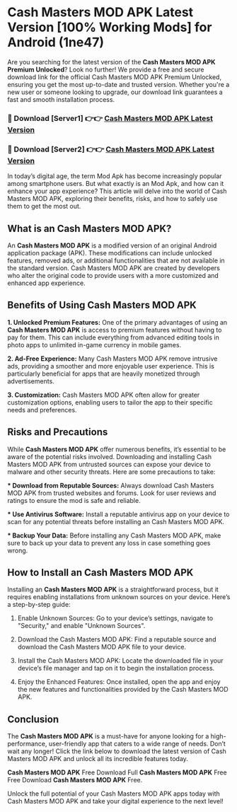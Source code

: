 # Cash Masters MOD APK Latest Version [100% Working Mods] for Android (1ne47)

Are you searching for the latest version of the <strong>Cash Masters MOD APK Premium Unlocked</strong>? Look no further! We provide a free and secure download link for the official Cash Masters MOD APK Premium Unlocked, ensuring you get the most up-to-date and trusted version. Whether you're a new user or someone looking to upgrade, our download link guarantees a fast and smooth installation process.


<h3>🔴 Download [Server1] 👉👉 <a href="https://getmodsapk.pages.dev?q=Cash+Masters+MOD+APK&ref=4R3">Cash Masters MOD APK Latest Version</a></h3>

<h3>🔴 Download [Server2] 👉👉 <a href="https://getmodsapk.pages.dev?q=Cash+Masters+MOD+APK&ref=4R3">Cash Masters MOD APK Latest Version</a></h3>


In today’s digital age, the term Mod Apk has become increasingly popular among smartphone users. But what exactly is an Mod Apk, and how can it enhance your app experience? This article will delve into the world of Cash Masters MOD APK, exploring their benefits, risks, and how to safely use them to get the most out.


<h2>What is an Cash Masters MOD APK?</h2>

An <strong>Cash Masters MOD APK</strong> is a modified version of an original Android application package (APK). These modifications can include unlocked features, removed ads, or additional functionalities that are not available in the standard version. Cash Masters MOD APK are created by developers who alter the original code to provide users with a more customized and enhanced app experience.


<h2>Benefits of Using Cash Masters MOD APK</h2>

<strong> 1. Unlocked Premium Features:</strong> One of the primary advantages of using an <strong>Cash Masters MOD APK</strong> is access to premium features without having to pay for them. This can include everything from advanced editing tools in photo apps to unlimited in-game currency in mobile games.

<strong> 2. Ad-Free Experience:</strong> Many Cash Masters MOD APK remove intrusive ads, providing a smoother and more enjoyable user experience. This is particularly beneficial for apps that are heavily monetized through advertisements.

<strong> 3. Customization:</strong> Cash Masters MOD APK often allow for greater customization options, enabling users to tailor the app to their specific needs and preferences.


<h2>Risks and Precautions</h2>

While <strong>Cash Masters MOD APK</strong> offer numerous benefits, it’s essential to be aware of the potential risks involved. Downloading and installing Cash Masters MOD APK from untrusted sources can expose your device to malware and other security threats. Here are some precautions to take:

<strong> * Download from Reputable Sources:</strong> Always download Cash Masters MOD APK from trusted websites and forums. Look for user reviews and ratings to ensure the mod is safe and reliable.

<strong> * Use Antivirus Software:</strong> Install a reputable antivirus app on your device to scan for any potential threats before installing an Cash Masters MOD APK.

<strong> * Backup Your Data:</strong> Before installing any Cash Masters MOD APK, make sure to back up your data to prevent any loss in case something goes wrong.


<h2>How to Install an Cash Masters MOD APK</h2>

Installing an <strong>Cash Masters MOD APK</strong> is a straightforward process, but it requires enabling installations from unknown sources on your device. Here’s a step-by-step guide:

 1. Enable Unknown Sources: Go to your device’s settings, navigate to "Security," and enable "Unknown Sources".

 2. Download the Cash Masters MOD APK: Find a reputable source and download the Cash Masters MOD APK file to your device.

 3. Install the Cash Masters MOD APK: Locate the downloaded file in your device’s file manager and tap on it to begin the installation process.

 4. Enjoy the Enhanced Features: Once installed, open the app and enjoy the new features and functionalities provided by the Cash Masters MOD APK.


<h2><strong>Conclusion</strong></h2>

The <strong>Cash Masters MOD APK</strong> is a must-have for anyone looking for a high-performance, user-friendly app that caters to a wide range of needs. Don’t wait any longer! Click the link below to download the latest version of Cash Masters MOD APK and unlock all its incredible features today.

<strong>Cash Masters MOD APK</strong> Free Download Full <strong>Cash Masters MOD APK</strong> Free Free Download <strong>Cash Masters MOD APK</strong> Free.

Unlock the full potential of your Cash Masters MOD APK apps today with Cash Masters MOD APK and take your digital experience to the next level!